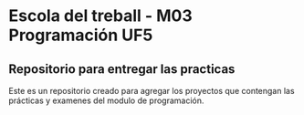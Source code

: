 # Escola del treball - M03 Programación UF5
## Repositorio para entregar las practicas
Este es un repositorio creado para agregar los proyectos que contengan las prácticas y examenes del modulo de programación.
